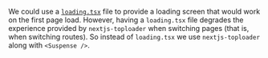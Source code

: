 We could use a [`loading.tsx`][nextjs-loading] file to provide a loading screen
that would work on the first page load. However, having a `loading.tsx` file
degrades the experience provided by `nextjs-toploader` when switching pages
(that is, when switching routes). So instead of `loading.tsx` we use
`nextjs-toploader` along with `<Suspense />`.

[nextjs-loading]: https://nextjs.org/docs/app/building-your-application/routing/loading-ui-and-streaming